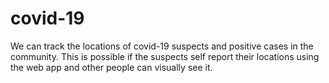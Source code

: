 # covid-19
We can track the locations of covid-19 suspects and positive cases in the community.
This is possible if the suspects self report their locations using the web app and other people can visually see it.

